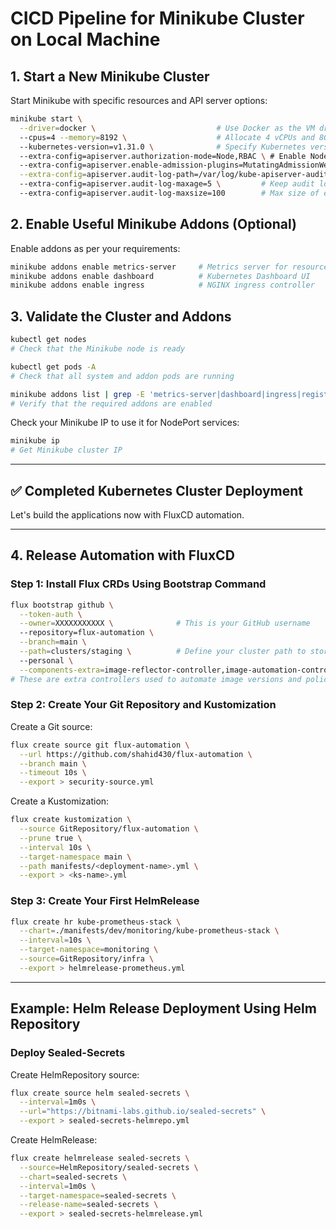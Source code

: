# CICD Pipeline for Minikube Cluster on Local Machine

## 1. Start a New Minikube Cluster

Start Minikube with specific resources and API server options:

```sh
minikube start \
  --driver=docker \                           # Use Docker as the VM driver
  --cpus=4 --memory=8192 \                    # Allocate 4 vCPUs and 8GB RAM to the cluster
  --kubernetes-version=v1.31.0 \              # Specify Kubernetes version (change as needed)
  --extra-config=apiserver.authorization-mode=Node,RBAC \ # Enable Node & RBAC authorization modes
  --extra-config=apiserver.enable-admission-plugins=MutatingAdmissionWebhook,ValidatingAdmissionWebhook,ResourceQuota,LimitRanger,NamespaceLifecycle,ServiceAccount,DefaultStorageClass,DefaultTolerationSeconds \
  --extra-config=apiserver.audit-log-path=/var/log/kube-apiserver-audit.log \   # Path for API server audit logs
  --extra-config=apiserver.audit-log-maxage=5 \         # Keep audit logs for 5 days
  --extra-config=apiserver.audit-log-maxsize=100        # Max size of each audit log file (MB)
```

## 2. Enable Useful Minikube Addons (Optional)

Enable addons as per your requirements:

```sh
minikube addons enable metrics-server     # Metrics server for resource metrics (used by HPA, etc.)
minikube addons enable dashboard          # Kubernetes Dashboard UI
minikube addons enable ingress            # NGINX ingress controller
```

## 3. Validate the Cluster and Addons

```sh
kubectl get nodes
# Check that the Minikube node is ready

kubectl get pods -A
# Check that all system and addon pods are running

minikube addons list | grep -E 'metrics-server|dashboard|ingress|registry'
# Verify that the required addons are enabled
```

Check your Minikube IP to use it for NodePort services:

```sh
minikube ip
# Get Minikube cluster IP
```

---

## ✅ Completed Kubernetes Cluster Deployment

Let's build the applications now with FluxCD automation.

---

## 4. Release Automation with FluxCD

### Step 1: Install Flux CRDs Using Bootstrap Command

```sh
flux bootstrap github \
  --token-auth \
  --owner=XXXXXXXXXXX \              # This is your GitHub username
  --repository=flux-automation \
  --branch=main \
  --path=clusters/staging \          # Define your cluster path to store source files which will trigger your charts, helmreleases.
  --personal \
  --components-extra=image-reflector-controller,image-automation-controller
# These are extra controllers used to automate image versions and policies.
```

### Step 2: Create Your Git Repository and Kustomization

Create a Git source:

```sh
flux create source git flux-automation \
  --url https://github.com/shahid430/flux-automation \
  --branch main \
  --timeout 10s \
  --export > security-source.yml
```

Create a Kustomization:

```sh
flux create kustomization \
  --source GitRepository/flux-automation \
  --prune true \
  --interval 10s \
  --target-namespace main \
  --path manifests/<deployment-name>.yml \
  --export > <ks-name>.yml
```

### Step 3: Create Your First HelmRelease

```sh
flux create hr kube-prometheus-stack \
  --chart=./manifests/dev/monitoring/kube-prometheus-stack \
  --interval=10s \
  --target-namespace=monitoring \
  --source=GitRepository/infra \
  --export > helmrelease-prometheus.yml
```

---

## Example: Helm Release Deployment Using Helm Repository

### Deploy Sealed-Secrets

Create HelmRepository source:

```sh
flux create source helm sealed-secrets \
  --interval=1m0s \
  --url="https://bitnami-labs.github.io/sealed-secrets" \
  --export > sealed-secrets-helmrepo.yml
```

Create HelmRelease:

```sh
flux create helmrelease sealed-secrets \
  --source=HelmRepository/sealed-secrets \
  --chart=sealed-secrets \
  --interval=1m0s \
  --target-namespace=sealed-secrets \
  --release-name=sealed-secrets \
  --export > sealed-secrets-helmrelease.yml
```
